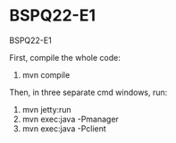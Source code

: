 # BSPQ22-E1
BSPQ22-E1

First, compile the whole code:
1. mvn compile

Then, in three separate cmd windows, run:

1. mvn jetty:run
2. mvn exec:java -Pmanager
3. mvn exec:java -Pclient